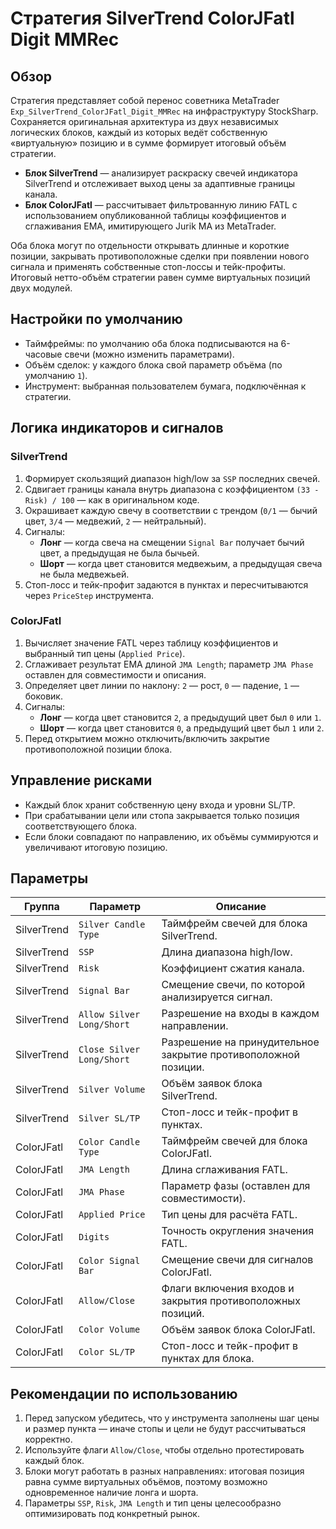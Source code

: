 # Стратегия SilverTrend ColorJFatl Digit MMRec

## Обзор

Стратегия представляет собой перенос советника MetaTrader `Exp_SilverTrend_ColorJFatl_Digit_MMRec` на инфраструктуру StockSharp. Сохраняется оригинальная архитектура из двух независимых логических блоков, каждый из которых ведёт собственную «виртуальную» позицию и в сумме формирует итоговый объём стратегии.

- **Блок SilverTrend** — анализирует раскраску свечей индикатора SilverTrend и отслеживает выход цены за адаптивные границы канала.
- **Блок ColorJFatl** — рассчитывает фильтрованную линию FATL с использованием опубликованной таблицы коэффициентов и сглаживания EMA, имитирующего Jurik MA из MetaTrader.

Оба блока могут по отдельности открывать длинные и короткие позиции, закрывать противоположные сделки при появлении нового сигнала и применять собственные стоп-лоссы и тейк-профиты. Итоговый нетто-объём стратегии равен сумме виртуальных позиций двух модулей.

## Настройки по умолчанию

- Таймфреймы: по умолчанию оба блока подписываются на 6-часовые свечи (можно изменить параметрами).
- Объём сделок: у каждого блока свой параметр объёма (по умолчанию `1`).
- Инструмент: выбранная пользователем бумага, подключённая к стратегии.

## Логика индикаторов и сигналов

### SilverTrend

1. Формирует скользящий диапазон high/low за `SSP` последних свечей.
2. Сдвигает границы канала внутрь диапазона с коэффициентом `(33 - Risk) / 100` — как в оригинальном коде.
3. Окрашивает каждую свечу в соответствии с трендом (`0/1` — бычий цвет, `3/4` — медвежий, `2` — нейтральный).
4. Сигналы:
   - **Лонг** — когда свеча на смещении `Signal Bar` получает бычий цвет, а предыдущая не была бычьей.
   - **Шорт** — когда цвет становится медвежьим, а предыдущая свеча не была медвежьей.
5. Стоп-лосс и тейк-профит задаются в пунктах и пересчитываются через `PriceStep` инструмента.

### ColorJFatl

1. Вычисляет значение FATL через таблицу коэффициентов и выбранный тип цены (`Applied Price`).
2. Сглаживает результат EMA длиной `JMA Length`; параметр `JMA Phase` оставлен для совместимости и описания.
3. Определяет цвет линии по наклону: `2` — рост, `0` — падение, `1` — боковик.
4. Сигналы:
   - **Лонг** — когда цвет становится `2`, а предыдущий цвет был `0` или `1`.
   - **Шорт** — когда цвет становится `0`, а предыдущий цвет был `1` или `2`.
5. Перед открытием можно отключить/включить закрытие противоположной позиции блока.

## Управление рисками

- Каждый блок хранит собственную цену входа и уровни SL/TP.
- При срабатывании цели или стопа закрывается только позиция соответствующего блока.
- Если блоки совпадают по направлению, их объёмы суммируются и увеличивают итоговую позицию.

## Параметры

| Группа | Параметр | Описание |
| --- | --- | --- |
| SilverTrend | `Silver Candle Type` | Таймфрейм свечей для блока SilverTrend. |
| SilverTrend | `SSP` | Длина диапазона high/low. |
| SilverTrend | `Risk` | Коэффициент сжатия канала. |
| SilverTrend | `Signal Bar` | Смещение свечи, по которой анализируется сигнал. |
| SilverTrend | `Allow Silver Long/Short` | Разрешение на входы в каждом направлении. |
| SilverTrend | `Close Silver Long/Short` | Разрешение на принудительное закрытие противоположной позиции. |
| SilverTrend | `Silver Volume` | Объём заявок блока SilverTrend. |
| SilverTrend | `Silver SL/TP` | Стоп-лосс и тейк-профит в пунктах. |
| ColorJFatl | `Color Candle Type` | Таймфрейм свечей для блока ColorJFatl. |
| ColorJFatl | `JMA Length` | Длина сглаживания FATL. |
| ColorJFatl | `JMA Phase` | Параметр фазы (оставлен для совместимости). |
| ColorJFatl | `Applied Price` | Тип цены для расчёта FATL. |
| ColorJFatl | `Digits` | Точность округления значения FATL. |
| ColorJFatl | `Color Signal Bar` | Смещение свечи для сигналов ColorJFatl. |
| ColorJFatl | `Allow/Close` | Флаги включения входов и закрытия противоположных позиций. |
| ColorJFatl | `Color Volume` | Объём заявок блока ColorJFatl. |
| ColorJFatl | `Color SL/TP` | Стоп-лосс и тейк-профит в пунктах для блока. |

## Рекомендации по использованию

1. Перед запуском убедитесь, что у инструмента заполнены шаг цены и размер пункта — иначе стопы и цели не будут рассчитываться корректно.
2. Используйте флаги `Allow/Close`, чтобы отдельно протестировать каждый блок.
3. Блоки могут работать в разных направлениях: итоговая позиция равна сумме виртуальных объёмов, поэтому возможно одновременное наличие лонга и шорта.
4. Параметры `SSP`, `Risk`, `JMA Length` и тип цены целесообразно оптимизировать под конкретный рынок.
